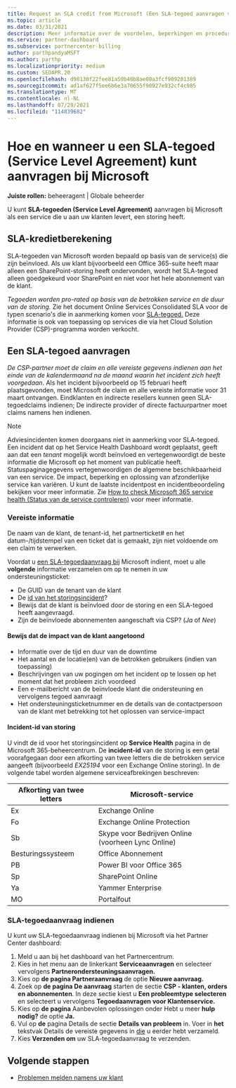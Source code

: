 ```yaml
---
title: Request an SLA credit from Microsoft (Een SLA-tegoed aanvragen van Microsoft)
ms.topic: article
ms.date: 03/31/2021
description: Meer informatie over de voordelen, beperkingen en procedures voor het aanvragen van een SLA-tegoed (Service Level Agreement) bij Microsoft als uw klanten een servicestoring ervaren.
ms.service: partner-dashboard
ms.subservice: partnercenter-billing
author: parthpandyaMSFT
ms.author: parthp
ms.localizationpriority: medium
ms.custom: SEOAPR.20
ms.openlocfilehash: d98130f22fee81a50b40b8ae08a3fcf909201389
ms.sourcegitcommit: ad1af627f5ee6b6e3a70655f90927e932cf4c985
ms.translationtype: MT
ms.contentlocale: nl-NL
ms.lasthandoff: 07/29/2021
ms.locfileid: "114839682"
---
```

# <a name="how-and-when-to-request-a-service-level-agreement-sla-credit-from-microsoft"></a>Hoe en wanneer u een SLA-tegoed (Service Level Agreement) kunt aanvragen bij Microsoft

**Juiste rollen:** beheeragent | Globale beheerder

U kunt **SLA-tegoeden (Service Level Agreement)** aanvragen bij Microsoft als een service die u aan uw klanten levert, een storing heeft.

## <a name="sla-credit-calculation"></a>SLA-kredietberekening

SLA-tegoeden van Microsoft worden bepaald op basis van de service(s) die zijn beïnvloed. Als uw klant bijvoorbeeld een Office 365-suite heeft maar alleen een SharePoint-storing heeft ondervonden, wordt het SLA-tegoed alleen goedgekeurd voor SharePoint en niet voor het hele abonnement van de klant.

*Tegoeden worden pro-rated op basis van de betrokken service en de duur van de storing.* Zie het document Online Services Consolidated SLA voor de typen scenario's die in aanmerking komen voor [SLA-tegoed.](http://www.microsoftvolumelicensing.com/DocumentSearch.aspx?Mode=3&DocumentTypeId=37) Deze informatie is ook van toepassing op services die via het Cloud Solution Provider (CSP)-programma worden verkocht.


## <a name="request-an-sla-credit"></a>Een SLA-tegoed aanvragen

*De CSP-partner moet de claim en alle vereiste gegevens indienen aan het einde van de kalendermaand na de maand waarin het incident zich heeft voorgedaan.* Als het incident bijvoorbeeld op 15 februari heeft plaatsgevonden, moet Microsoft de claim en alle vereiste informatie voor 31 maart ontvangen. Eindklanten en indirecte resellers kunnen geen SLA-tegoedclaims indienen; De indirecte provider of directe factuurpartner moet claims namens hen indienen.

> [!NOTE]
> Adviesincidenten komen doorgaans niet in aanmerking voor SLA-tegoed. Een incident dat op het Service Health Dashboard wordt geplaatst, geeft aan dat een *tenant* mogelijk wordt beïnvloed en vertegenwoordigt de beste informatie die Microsoft op het moment van publicatie heeft. Statuspaginagegevens vertegenwoordigen de algemene beschikbaarheid van een service. De impact, beperking en oplossing van afzonderlijke service kan variëren. U kunt de laatste incidentpost en incidentbeoordeling bekijken voor meer informatie. Zie [How to check Microsoft 365 service health (Status van de service controleren)](/microsoft-365/enterprise/view-service-health#incidents-and-advisories) voor meer informatie.

### <a name="required-information"></a>Vereiste informatie

De naam van de klant, de tenant-id, het partnerticket# en het datum-/tijdstempel van een ticket dat is gemaakt, zijn niet voldoende om een claim te verwerken.

Voordat u [een SLA-tegoedaanvraag bij](#submit-sla-credit-request) Microsoft indient, moet u alle **volgende** informatie verzamelen om op te nemen in uw ondersteuningsticket:

- De GUID van de tenant van de klant
- De [id van het storingsincident](#outage-incident-identifier)?
- Bewijs dat de klant is beïnvloed door de storing en een SLA-tegoed heeft aangevraagd.
- Zijn de beïnvloede abonnementen aangeschaft via CSP? (*Ja* of *Nee*)

#### <a name="evidence-that-proves-customer-impact"></a>Bewijs dat de impact van de klant aangetoond

- Informatie over de tijd en duur van de downtime
- Het aantal en de locatie(en) van de betrokken gebruikers (indien van toepassing)
- Beschrijvingen van uw pogingen om het incident op te lossen op het moment dat het probleem zich voordeed
- Een e-mailbericht van de beïnvloede klant die ondersteuning en vervolgens tegoed aanvraagt
- Het ondersteuningsticketnummer en de details van de contactpersoon van de klant met betrekking tot het oplossen van service-impact


#### <a name="outage-incident-identifier"></a>Incident-id van storing

U vindt de id voor het storingsincident op **Service Health** pagina in de Microsoft 365-beheercentrum. De **incident-id** van de storing is een getal voorafgegaan door een afkorting van twee letters die de betrokken service aangeeft (bijvoorbeeld *EX25194* voor een Exchange Online storing). In de volgende tabel worden algemene serviceafbrekingen beschreven:

| Afkorting van twee letters | Microsoft-service |
| ----------------------- | ----------------- |
| Ex | Exchange Online |
| Fo | Exchange Online Protection |
| Sb | Skype voor Bedrijven Online (voorheen Lync Online) |
| Besturingssysteem | Office Abonnement |
| PB | Power BI voor Office 365 |
| Sp | SharePoint Online |
| Ya | Yammer Enterprise |
| MO | Portalfout |

### <a name="submit-sla-credit-request"></a>SLA-tegoedaanvraag indienen

U kunt uw SLA-tegoedaanvraag indienen bij Microsoft via het Partner Center dashboard:

1. Meld u aan bij het dashboard van het Partnercentrum.
2. Kies in het menu aan de linkerkant **Serviceaanvragen** en selecteer vervolgens **Partnerondersteuningsaanvragen.**
3. Kies op **de pagina Partneraanvraag** de optie **Nieuwe aanvraag.**
4. Zoek op **de pagina De aanvraag** starten de sectie **CSP - klanten, orders en abonnementen**. In deze sectie kiest u **Een probleemtype selecteren** en selecteert u vervolgens **Tegoedaanvragen voor Klantenservice.**
5. Kies op **de pagina** Aanbevolen oplossingen onder Hebt u meer **hulp nodig?** de optie **Ja.**
6. Vul op **de** pagina Details de sectie **Details van probleem** in. Voer in **het** tekstvak Details de vereiste gegevens in [die](#required-information) u eerder hebt verzameld.
7. Kies **Verzenden om** uw SLA-tegoedaanvraag te verzenden.

## <a name="next-steps"></a>Volgende stappen

- [Problemen melden namens uw klant](report-problems-on-behalf-of-a-customer.md)
